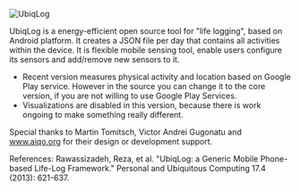 ![UbiqLog](https://raw.github.com/Rezar/Ubiqlog/ma/res/drawable-hdpi/logo.png) 

UbiqLog is a energy-efficient open source tool for "life logging", based on Android platform. It creates a JSON file per day that contains all activities within the device. It is flexible mobile sensing tool, enable users configure its sensors and add/remove new sensors to it.

-	Recent version measures physical activity and location based on Google Play service. However in the source you can change it to the core version, if you are not willing to use Google Play Services. 
-	Visualizations are disabled in this version, because there is work ongoing to make something really different.

Special thanks to Martin Tomitsch, Victor Andrei Gugonatu and www.aiqo.org for their design or development support. 

References:
Rawassizadeh, Reza, et al. "UbiqLog: a Generic Mobile Phone-based Life-Log Framework." Personal and Ubiquitous Computing 17.4 (2013): 621-637.
